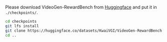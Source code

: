 Please download VideoGen-RewardBench from [Huggingface](https://huggingface.co/datasets/KwaiVGI/VideoGen-RewardBench) and put it in `./checkpoints/`.

```bash
cd checkpoints
git lfs install
git clone https://huggingface.co/datasets/KwaiVGI/VideoGen-RewardBench
cd ..
```